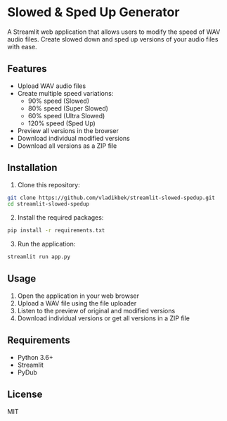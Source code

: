 # Slowed & Sped Up Generator

A Streamlit web application that allows users to modify the speed of WAV audio files. Create slowed down and sped up versions of your audio files with ease.

## Features

- Upload WAV audio files
- Create multiple speed variations:
  - 90% speed (Slowed)
  - 80% speed (Super Slowed)
  - 60% speed (Ultra Slowed)
  - 120% speed (Sped Up)
- Preview all versions in the browser
- Download individual modified versions
- Download all versions as a ZIP file

## Installation

1. Clone this repository:
```bash
git clone https://github.com/vladikbek/streamlit-slowed-spedup.git
cd streamlit-slowed-spedup
```

2. Install the required packages:
```bash
pip install -r requirements.txt
```

3. Run the application:
```bash
streamlit run app.py
```

## Usage

1. Open the application in your web browser
2. Upload a WAV file using the file uploader
3. Listen to the preview of original and modified versions
4. Download individual versions or get all versions in a ZIP file

## Requirements

- Python 3.6+
- Streamlit
- PyDub

## License

MIT 